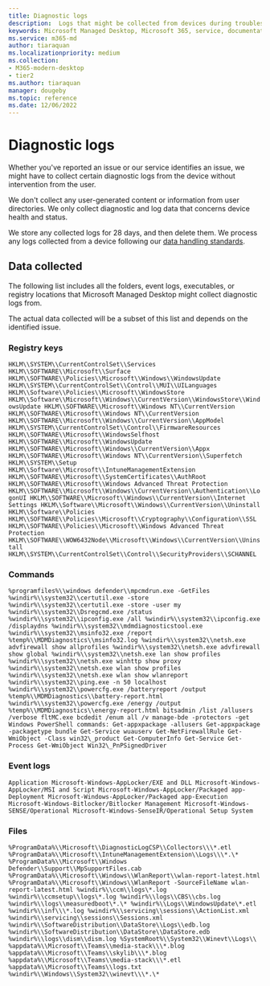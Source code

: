 ```yaml
---
title: Diagnostic logs
description:  Logs that might be collected from devices during troubleshooting and how they're stored
keywords: Microsoft Managed Desktop, Microsoft 365, service, documentation
ms.service: m365-md
author: tiaraquan
ms.localizationpriority: medium
ms.collection: 
- M365-modern-desktop
- tier2
ms.author: tiaraquan
manager: dougeby
ms.topic: reference
ms.date: 12/06/2022
---
```


# Diagnostic logs

Whether you've reported an issue or our service identifies an issue, we might have to collect certain diagnostic logs from the device without intervention from the user.

We don't collect any user-generated content or information from user directories. We only collect diagnostic and log data that concerns device health and status.

We store any collected logs for 28 days, and then delete them. We process any logs collected from a device following our [data handling standards](../overview/privacy-personal-data.md).

## Data collected

The following list includes all the folders, event logs, executables, or registry locations that Microsoft Managed Desktop might collect diagnostic logs from.

The actual data collected will be a subset of this list and depends on the identified issue.

### Registry keys

``
HKLM\\SYSTEM\\CurrentControlSet\\Services
HKLM\\SOFTWARE\\Microsoft\\Surface
HKLM\\SOFTWARE\\Policies\\Microsoft\\Windows\\WindowsUpdate
HKLM\\SYSTEM\\CurrentControlSet\\Control\\MUI\\UILanguages
HKLM\\Software\\Policies\\Microsoft\\WindowsStore
HKLM\\Software\\Microsoft\\Windows\\CurrentVersion\\WindowsStore\\WindowsUpdate
HKLM\\SOFTWARE\\Microsoft\\Windows NT\\CurrentVersion
HKLM\\SOFTWARE\\Microsoft\\Windows NT\\CurrentVersion
HKLM\\SOFTWARE\\Microsoft\\Windows\\CurrentVersion\\AppModel
HKLM\\SYSTEM\\CurrentControlSet\\Control\\FirmwareResources
HKLM\\SOFTWARE\\Microsoft\\WindowsSelfhost
HKLM\\SOFTWARE\\Microsoft\\WindowsUpdate
HKLM\\SOFTWARE\\Microsoft\\Windows\\CurrentVersion\\Appx
HKLM\\SOFTWARE\\Microsoft\\Windows NT\\CurrentVersion\\Superfetch
HKLM\\SYSTEM\\Setup
HKLM\\Software\\Microsoft\\IntuneManagementExtension
HKLM\\SOFTWARE\\Microsoft\\SystemCertificates\\AuthRoot
HKLM\\SOFTWARE\\Microsoft\\Windows Advanced Threat Protection
HKLM\\SOFTWARE\\Microsoft\\Windows\\CurrentVersion\\Authentication\\LogonUI
HKLM\\SOFTWARE\\Microsoft\\Windows\\CurrentVersion\\Internet Settings
HKLM\\Software\\Microsoft\\Windows\\CurrentVersion\\Uninstall
HKLM\\Software\\Policies
HKLM\\SOFTWARE\\Policies\\Microsoft\\Cryptography\\Configuration\\SSL
HKLM\\SOFTWARE\\Policies\\Microsoft\\Windows Advanced Threat Protection
HKLM\\SOFTWARE\\WOW6432Node\\Microsoft\\Windows\\CurrentVersion\\Uninstall
HKLM\\SYSTEM\\CurrentControlSet\\Control\\SecurityProviders\\SCHANNEL
``

### Commands

``
%programfiles%\\windows defender\\mpcmdrun.exe -GetFiles
%windir%\\system32\\certutil.exe -store
%windir%\\system32\\certutil.exe -store -user my
%windir%\\system32\\Dsregcmd.exe /status
%windir%\\system32\\ipconfig.exe /all
%windir%\\system32\\ipconfig.exe /displaydns
%windir%\\system32\\mdmdiagnosticstool.exe
%windir%\\system32\\msinfo32.exe /report %temp%\\MDMDiagnostics\\msinfo32.log
%windir%\\system32\\netsh.exe advfirewall show allprofiles
%windir%\\system32\\netsh.exe advfirewall show global
%windir%\\system32\\netsh.exe lan show profiles
%windir%\\system32\\netsh.exe winhttp show proxy
%windir%\\system32\\netsh.exe wlan show profiles
%windir%\\system32\\netsh.exe wlan show wlanreport
%windir%\\system32\\ping.exe -n 50 localhost
%windir%\\system32\\powercfg.exe /batteryreport /output %temp%\\MDMDiagnostics\\battery-report.html
%windir%\\system32\\powercfg.exe /energy /output %temp%\\MDMDiagnostics\\energy-report.html
bitsadmin /list /allusers /verbose
fltMC.exe
bcdedit /enum all /v
manage-bde -protectors -get
Windows PowerShell commands:
    Get-appxpackage -allusers
    Get-appxpackage -packagetype bundle
    Get-Service wuauserv
    Get-NetFirewallRule
    Get-WmiObject -Class win32\_product
    Get-ComputerInfo
    Get-Service
    Get-Process
    Get-WmiObject Win32\_PnPSignedDriver
``

### Event logs

``
Application
Microsoft-Windows-AppLocker/EXE and DLL
Microsoft-Windows-AppLocker/MSI and Script
Microsoft-Windows-AppLocker/Packaged app-Deployment
Microsoft-Windows-AppLocker/Packaged app-Execution
Microsoft-Windows-Bitlocker/Bitlocker Management
Microsoft-Windows-SENSE/Operational
Microsoft-Windows-SenseIR/Operational
Setup
System
``

### Files

``
%ProgramData%\\Microsoft\\DiagnosticLogCSP\\Collectors\\\*.etl
%ProgramData%\\Microsoft\\IntuneManagementExtension\\Logs\\\*.\*
%ProgramData%\\Microsoft\\Windows Defender\\Support\\MpSupportFiles.cab
%ProgramData%\\Microsoft\\Windows\\WlanReport\\wlan-report-latest.html
%ProgramData%\\Microsoft\\Windows\\WlanReport -SourceFileName wlan-report-latest.html
%windir%\\ccm\\logs\*.log
%windir%\\ccmsetup\\logs\*.log
%windir%\\logs\\CBS\\cbs.log
%windir%\\logs\\measuredboot\*.\*
%windir%\\Logs\\WindowsUpdate\*.etl
%windir%\\inf\\\*.log
%windir%\\servicing\\sessions\\ActionList.xml
%windir%\\servicing\\sessions\\Sessions.xml
%windir%\\SoftwareDistribution\\DataStore\\Logs\\edb.log
%windir%\\SoftwareDistribution\\DataStore\\DataStore.edb
%windir%\\logs\\dism\\dism.log
%SystemRoot%\\System32\\Winevt\\Logs\\
%appdata%\\Microsoft\\Teams\\media-stack\\\*.blog
%appdata%\\Microsoft\\Teams\\skylib\\\*.blog
%appdata%\\Microsoft\\Teams\\media-stack\\\*.etl
%appdata%\\Microsoft\\Teams\\logs.txt
%windir%\\Windows\\System32\\winevt\\\*.\*
``